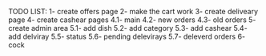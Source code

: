TODO LIST:
1- create offers page
2- make the cart work
3- create deliveary page
4- create cashear pages
4.1- main
4.2- new orders
4.3- old orders
5- create admin area
5.1- add dish
5.2- add category
5.3- add cashear
5.4- add delviray
5.5- status
5.6- pending delevirays
5.7- deleverd orders
6- cock

